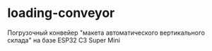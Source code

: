 # loading-conveyor
Погрузочный конвейер "макета автоматического вертикального склада" на базе ESP32 C3 Super Mini
